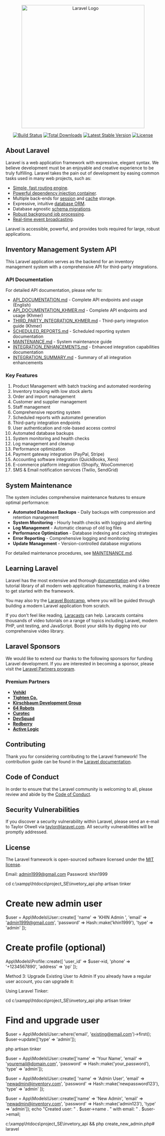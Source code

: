 <p align="center"><a href="https://laravel.com" target="_blank"><img src="https://raw.githubusercontent.com/laravel/art/master/logo-lockup/5%20SVG/2%20CMYK/1%20Full%20Color/laravel-logolockup-cmyk-red.svg" width="400" alt="Laravel Logo"></a></p>

<p align="center">
<a href="https://github.com/laravel/framework/actions"><img src="https://github.com/laravel/framework/workflows/tests/badge.svg" alt="Build Status"></a>
<a href="https://packagist.org/packages/laravel/framework"><img src="https://img.shields.io/packagist/dt/laravel/framework" alt="Total Downloads"></a>
<a href="https://packagist.org/packages/laravel/framework"><img src="https://img.shields.io/packagist/v/laravel/framework" alt="Latest Stable Version"></a>
<a href="https://packagist.org/packages/laravel/framework"><img src="https://img.shields.io/packagist/l/laravel/framework" alt="License"></a>
</p>

## About Laravel

Laravel is a web application framework with expressive, elegant syntax. We believe development must be an enjoyable and creative experience to be truly fulfilling. Laravel takes the pain out of development by easing common tasks used in many web projects, such as:

-   [Simple, fast routing engine](https://laravel.com/docs/routing).
-   [Powerful dependency injection container](https://laravel.com/docs/container).
-   Multiple back-ends for [session](https://laravel.com/docs/session) and [cache](https://laravel.com/docs/cache) storage.
-   Expressive, intuitive [database ORM](https://laravel.com/docs/eloquent).
-   Database agnostic [schema migrations](https://laravel.com/docs/migrations).
-   [Robust background job processing](https://laravel.com/docs/queues).
-   [Real-time event broadcasting](https://laravel.com/docs/broadcasting).

Laravel is accessible, powerful, and provides tools required for large, robust applications.

## Inventory Management System API

This Laravel application serves as the backend for an inventory management system with a comprehensive API for third-party integrations.

### API Documentation

For detailed API documentation, please refer to:
- [API_DOCUMENTATION.md](API_DOCUMENTATION.md) - Complete API endpoints and usage (English)
- [API_DOCUMENTATION_KHMER.md](API_DOCUMENTATION_KHMER.md) - Complete API endpoints and usage (Khmer)
- [THIRD_PARTY_INTEGRATION_KHMER.md](THIRD_PARTY_INTEGRATION_KHMER.md) - Third-party integration guide (Khmer)
- [SCHEDULED_REPORTS.md](SCHEDULED_REPORTS.md) - Scheduled reporting system documentation
- [MAINTENANCE.md](MAINTENANCE.md) - System maintenance guide
- [INTEGRATION_ENHANCEMENTS.md](INTEGRATION_ENHANCEMENTS.md) - Enhanced integration capabilities documentation
- [INTEGRATION_SUMMARY.md](INTEGRATION_SUMMARY.md) - Summary of all integration enhancements

### Key Features

1. Product Management with batch tracking and automated reordering
2. Inventory tracking with low stock alerts
3. Order and import management
4. Customer and supplier management
5. Staff management
6. Comprehensive reporting system
7. Scheduled reports with automated generation
8. Third-party integration endpoints
9. User authentication and role-based access control
10. Automated database backups
11. System monitoring and health checks
12. Log management and cleanup
13. Performance optimization
14. Payment gateway integration (PayPal, Stripe)
15. Accounting software integration (QuickBooks, Xero)
16. E-commerce platform integration (Shopify, WooCommerce)
17. SMS & Email notification services (Twilio, SendGrid)

## System Maintenance

The system includes comprehensive maintenance features to ensure optimal performance:

- **Automated Database Backups** - Daily backups with compression and retention management
- **System Monitoring** - Hourly health checks with logging and alerting
- **Log Management** - Automatic cleanup of old log files
- **Performance Optimization** - Database indexing and caching strategies
- **Error Reporting** - Comprehensive logging and monitoring
- **Update Management** - Version-controlled database migrations

For detailed maintenance procedures, see [MAINTENANCE.md](MAINTENANCE.md).

## Learning Laravel

Laravel has the most extensive and thorough [documentation](https://laravel.com/docs) and video tutorial library of all modern web application frameworks, making it a breeze to get started with the framework.

You may also try the [Laravel Bootcamp](https://bootcamp.laravel.com), where you will be guided through building a modern Laravel application from scratch.

If you don't feel like reading, [Laracasts](https://laracasts.com) can help. Laracasts contains thousands of video tutorials on a range of topics including Laravel, modern PHP, unit testing, and JavaScript. Boost your skills by digging into our comprehensive video library.

## Laravel Sponsors

We would like to extend our thanks to the following sponsors for funding Laravel development. If you are interested in becoming a sponsor, please visit the [Laravel Partners program](https://partners.laravel.com).

### Premium Partners

-   **[Vehikl](https://vehikl.com)**
-   **[Tighten Co.](https://tighten.co)**
-   **[Kirschbaum Development Group](https://kirschbaumdevelopment.com)**
-   **[64 Robots](https://64robots.com)**
-   **[Curotec](https://www.curotec.com/services/technologies/laravel)**
-   **[DevSquad](https://devsquad.com/hire-laravel-developers)**
-   **[Redberry](https://redberry.international/laravel-development)**
-   **[Active Logic](https://activelogic.com)**

## Contributing

Thank you for considering contributing to the Laravel framework! The contribution guide can be found in the [Laravel documentation](https://laravel.com/docs/contributions).

## Code of Conduct

In order to ensure that the Laravel community is welcoming to all, please review and abide by the [Code of Conduct](https://laravel.com/docs/contributions#code-of-conduct).

## Security Vulnerabilities

If you discover a security vulnerability within Laravel, please send an e-mail to Taylor Otwell via [taylor@laravel.com](mailto:taylor@laravel.com). All security vulnerabilities will be promptly addressed.

## License

The Laravel framework is open-sourced software licensed under the [MIT license](https://opensource.org/licenses/MIT).

<!-- cd c:\xampp\htdocs\project_SE\invetory_api; php make_admin.php -->

Email: admin1999@gmail.com
Password: khin1999

cd c:\xampp\htdocs\project_SE\invetory_api
php artisan tinker

# Create new admin user

$user = App\Models\User::create([
'name' => 'KHIN Admin ',
'email' => 'admin1999@gmail.com',
'password' => Hash::make('khin1999'),
'type' => 'admin'
]);

# Create profile (optional)

App\Models\Profile::create([
'user_id' => $user->id,
'phone' => '+1234567890',
'address' => 'pp'
]);

Method 3: Upgrade Existing User to Admin
If you already have a regular user account, you can upgrade it:

Using Laravel Tinker:

cd c:\xampp\htdocs\project_SE\invetory_api
php artisan tinker

# Find and upgrade user

$user = App\Models\User::where('email', 'existing@email.com')->first();
$user->update(['type' => 'admin']);

php artisan tinker

$user = App\Models\User::create(['name' => 'Your Name', 'email' => 'youremail@domain.com', 'password' => Hash::make('your_password'), 'type' => 'admin']);

$user = App\Models\User::create([
'name' => 'Admin User',
'email' => 'newadmin@inventory.com',
'password' => Hash::make('newpassword123'),
'type' => 'admin'
]);

$user = App\Models\User::create(['name' => 'New Admin', 'email' => 'newadmin@inventory.com', 'password' => Hash::make('admin123'), 'type' => 'admin']);
echo "Created user: " . $user->name . " with email: " . $user->email;

c:\xampp\htdocs\project_SE\invetory_api && php create_new_admin.php#   l a r a v e l  
 